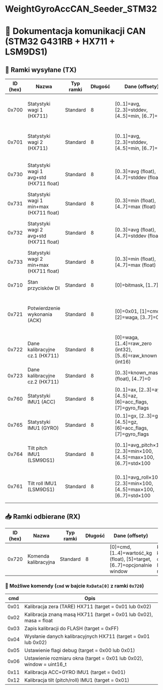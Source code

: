 # WeightGyroAccCAN\_Seeder\_STM32

# 📘 Dokumentacja komunikacji CAN (STM32 G431RB + HX711 + LSM9DS1)

## 📱 Ramki wysyłane (TX)

| ID (hex) | Nazwa                                   | Typ ramki | Długość | Dane (offsety)                                                            | Opis                                                    |
| -------- | --------------------------------------- | --------- | ------- | ------------------------------------------------------------------------- | ------------------------------------------------------- |
| 0x700    | Statystyki wagi 1 (HX711)               | Standard  | 8       | \[0..1]=avg, \[2..3]=stddev, \[4..5]=min, \[6..7]=max                     | Każda wartość jako int16\_t, little-endian z HX711 nr 1 |
| 0x701    | Statystyki wagi 2 (HX711)               | Standard  | 8       | \[0..1]=avg, \[2..3]=stddev, \[4..5]=min, \[6..7]=max                     | Każda wartość jako int16\_t, little-endian z HX711 nr 2 |
| 0x730    | Statystyki wagi 1 avg+std (HX711 float) | Standard  | 8       | \[0..3]=avg (float), \[4..7]=stddev (float)                               | Średnia i odchylenie standardowe float HX711 nr 1       |
| 0x731    | Statystyki wagi 1 min+max (HX711 float) | Standard  | 8       | \[0..3]=min (float), \[4..7]=max (float)                                  | Min i max float HX711 nr 1                              |
| 0x732    | Statystyki wagi 2 avg+std (HX711 float) | Standard  | 8       | \[0..3]=avg (float), \[4..7]=stddev (float)                               | Średnia i odchylenie standardowe float HX711 nr 2       |
| 0x733    | Statystyki wagi 2 min+max (HX711 float) | Standard  | 8       | \[0..3]=min (float), \[4..7]=max (float)                                  | Min i max float HX711 nr 2                              |
| 0x710    | Stan przycisków DI                      | Standard  | 8       | \[0]=bitmask, \[1..7]=0                                                   | Bitmask przycisków DI0–DI3                              |
| 0x721    | Potwierdzenie wykonania (ACK)           | Standard  | 8       | \[0]=0x01, \[1]=cmd, \[2]=waga, \[3..7]=0                                 | Potwierdzenie wykonania danej komendy przez urządzenie  |
| 0x722    | Dane kalibracyjne cz.1 (HX711)          | Standard  | 8       | \[0]=waga, \[1..4]=raw\_zero (int32), \[5..6]=raw\_known (int16)          | Kalibracja tensometru – część 1                         |
| 0x723    | Dane kalibracyjne cz.2 (HX711)          | Standard  | 8       | \[0..3]=known\_mass\_kg (float), \[4..7]=0                                | Kalibracja tensometru – część 2                         |
| 0x760    | Statystyki IMU1 (ACC)                   | Standard  | 8       | \[0..1]=ax, \[2..3]=ay, \[4..5]=az, \[6]=acc\_flags, \[7]=gyro\_flags     | Średnia rolling avg z akcelerometru IMU1                |
| 0x765    | Statystyki IMU1 (GYRO)                  | Standard  | 8       | \[0..1]=gx, \[2..3]=gy, \[4..5]=gz, \[6]=acc\_flags, \[7]=gyro\_flags     | Średnia rolling avg z żyroskopu IMU1                    |
| 0x764    | Tilt pitch IMU1 (LSM9DS1)               | Standard  | 8       | \[0..1]=avg\_pitch×100, \[2..3]=min×100, \[4..5]=max×100, \[6..7]=std×100 | Statystyki przechylenia pitch IMU1 (offset korygowany)  |
| 0x761    | Tilt roll IMU1 (LSM9DS1)                | Standard  | 8       | \[0..1]=avg\_roll×100, \[2..3]=min×100, \[4..5]=max×100, \[6..7]=std×100  | Statystyki przechylenia roll IMU1 (offset korygowany)   |

## 📥 Ramki odbierane (RX)

| ID (hex) | Nazwa                | Typ ramki | Długość | Dane (offsety)                                                                 | Opis                                              |
| -------- | -------------------- | --------- | ------- | ------------------------------------------------------------------------------ | ------------------------------------------------- |
| 0x720    | Komenda kalibracyjna | Standard  | 8       | \[0]=cmd, \[1..4]=wartość\_kg (float), \[5]=target, \[6..7]=opcjonalnie window | Komendy kalibracyjne dla HX711 i IMU, patrz niżej |

### 🎯 Możliwe komendy (`cmd` w bajcie `RxData[0]` z ramki `0x720`)

| cmd  | Opis                                                                  |
| ---- | --------------------------------------------------------------------- |
| 0x01 | Kalibracja zera (TARE) HX711 (target = 0x01 lub 0x02)                 |
| 0x02 | Kalibracja znaną masą HX711 (target = 0x01 lub 0x02), masa = float    |
| 0x03 | Zapis kalibracji do FLASH (target = 0xFF)                             |
| 0x04 | Wysłanie danych kalibracyjnych HX711 (target = 0x01 lub 0x02)         |
| 0x05 | Ustawienie flagi debug (target = 0x00 lub 0x01)                       |
| 0x06 | Ustawienie rozmiaru okna (target = 0x01 lub 0x02), window = uint16\_t |
| 0x11 | Kalibracja ACC+GYRO IMU1 (target = 0x01)                              |
| 0x12 | Kalibracja tilt (pitch/roll) IMU1 (target = 0x01)                     |
